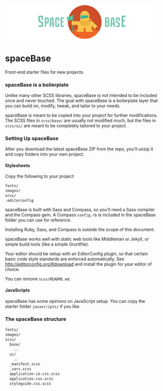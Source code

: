 ![](images/logo.jpg)

spaceBase
=========

Front-end starter files for new projects.

### spaceBase is a boilerplate

Unlike many other SCSS libraries, spaceBase is not intended to be included once and never touched. The goal with spaceBase is a boilerplate layer that you can build on, modify, tweak, and tailor to your needs.

spaceBase is meant to be copied into your project for further modifications. The SCSS files in `scss/base/` are usually not modified much, but the files in `scss/ui/` are meant to be completely tailored to your project.

### Setting Up spaceBase

After you download the latest spaceBase ZIP from the repo, you'll unzip it and copy folders into your own project.

#### Stylesheets

Copy the following to your project:

```
fonts/
images/
scss/
.editorconfig
```

spaceBase is built with Sass and Compass, so you'll need a Sass compiler and the Compass gem. A Compass `config.rb` is included in the spaceBase folder you can use for reference.

Installing Ruby, Sass, and Compass is outside the scope of this document.

spaceBase works well with static web tools like Middleman or Jekyll, or simple build tools (like a simple Gruntfile).

Your editor should be setup with an EditorConfig plugin, so that certain basic code style standards are enforced automatically. See http://editorconfig.org/#download and install the plugin for your editor of choice.

You can remove `scss/README.md`.

#### JavaScripts

spaceBase has some opinions on JavaScript setup. You can copy the starter folder `javascripts/` if you like.


### The spaceBase structure

```
fonts/
images/
scss/
  base/
    ..
  ui/
    ..
  _manifest.scss
  _vars.scss
  application-ie.css.scss
  application.css.scss
  styleguide.css.scss
```
